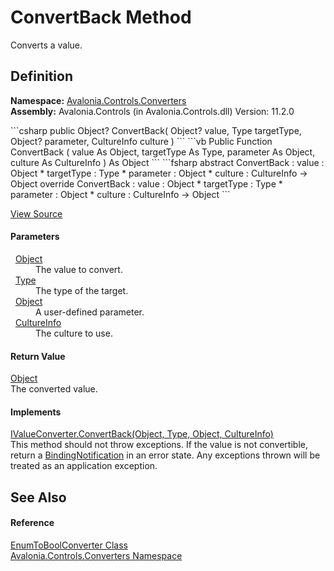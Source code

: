 # ConvertBack Method


Converts a value.



## Definition
**Namespace:** <a href="N_Avalonia_Controls_Converters">Avalonia.Controls.Converters</a>  
**Assembly:** Avalonia.Controls (in Avalonia.Controls.dll) Version: 11.2.0

<Tabs groupId="api-code-preview">
<TabItem value="csharp" label="C#">
```csharp
public Object? ConvertBack(
	Object? value,
	Type targetType,
	Object? parameter,
	CultureInfo culture
)
```
</TabItem>
<TabItem value="vb" label="VB">
```vb
Public Function ConvertBack ( 
	value As Object,
	targetType As Type,
	parameter As Object,
	culture As CultureInfo
) As Object
```
</TabItem>
<TabItem value="fsharp" label="F#">
```fsharp
abstract ConvertBack : 
        value : Object * 
        targetType : Type * 
        parameter : Object * 
        culture : CultureInfo -> Object 
override ConvertBack : 
        value : Object * 
        targetType : Type * 
        parameter : Object * 
        culture : CultureInfo -> Object 
```
</TabItem>
</Tabs>



<a href="https://github.com/AvaloniaUI/Avalonia/tree/master/src/Avalonia.Controls/Converters/EnumToBoolConverter.cs#L46" title="View the source code">View Source</a>



#### Parameters
<dl><dt>  <a href="https://learn.microsoft.com/dotnet/api/system.object" target="_blank" rel="noopener noreferrer">Object</a></dt><dd>The value to convert.</dd><dt>  <a href="https://learn.microsoft.com/dotnet/api/system.type" target="_blank" rel="noopener noreferrer">Type</a></dt><dd>The type of the target.</dd><dt>  <a href="https://learn.microsoft.com/dotnet/api/system.object" target="_blank" rel="noopener noreferrer">Object</a></dt><dd>A user-defined parameter.</dd><dt>  <a href="https://learn.microsoft.com/dotnet/api/system.globalization.cultureinfo" target="_blank" rel="noopener noreferrer">CultureInfo</a></dt><dd>The culture to use.</dd></dl>

#### Return Value
<a href="https://learn.microsoft.com/dotnet/api/system.object" target="_blank" rel="noopener noreferrer">Object</a>  
The converted value.

#### Implements
<a href="M_Avalonia_Data_Converters_IValueConverter_ConvertBack">IValueConverter.ConvertBack(Object, Type, Object, CultureInfo)</a>  
This method should not throw exceptions. If the value is not convertible, return a <a href="T_Avalonia_Data_BindingNotification">BindingNotification</a> in an error state. Any exceptions thrown will be treated as an application exception.

## See Also


#### Reference
<a href="T_Avalonia_Controls_Converters_EnumToBoolConverter">EnumToBoolConverter Class</a>  
<a href="N_Avalonia_Controls_Converters">Avalonia.Controls.Converters Namespace</a>  
